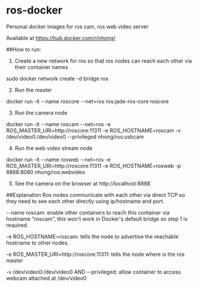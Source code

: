 # ros-docker
Personal docker images for ros cam, ros web video server

Available at https://hub.docker.com/r/nhong/

##How to run:

1. Create a new network for ros so that ros nodes can reach each other via their container names

sudo docker network create -d bridge ros

2. Run the master

docker run -it --name roscore --net=ros ros:jade-ros-core roscore

3. Run the camera node

docker run -it --name roscam --net=ros -e ROS_MASTER_URI=http://roscore:11311 -e ROS_HOSTNAME=roscam -v /dev/video0:/dev/video0 --privileged nhong/ros:usbcam

4. Run the web video stream node

docker run -it --name rosweb --net=ros -e ROS_MASTER_URI=http://roscore:11311 -e ROS_HOSTNAME=rosweb -p 8888:8080 nhong/ros:webvideo

5. See the camera on the browser at http://localhost:8888

##Explanation
Ros nodes communicate with each other via direct TCP so they need to see each other directly using ip/hostname and port.

--name roscam: enable other containers to reach this container via hostname "roscam", this won't work in Docker's default bridge so step 1 is required.

-e ROS_HOSTNAME=roscam: tells the node to advertise the reachable hostname to other nodes.

-e ROS_MASTER_URI=http://roscore:11311: tells the node where is the ros master

-v /dev/video0:/dev/video0 AND --privileged: allow container to access webcam attached at /dev/video0
